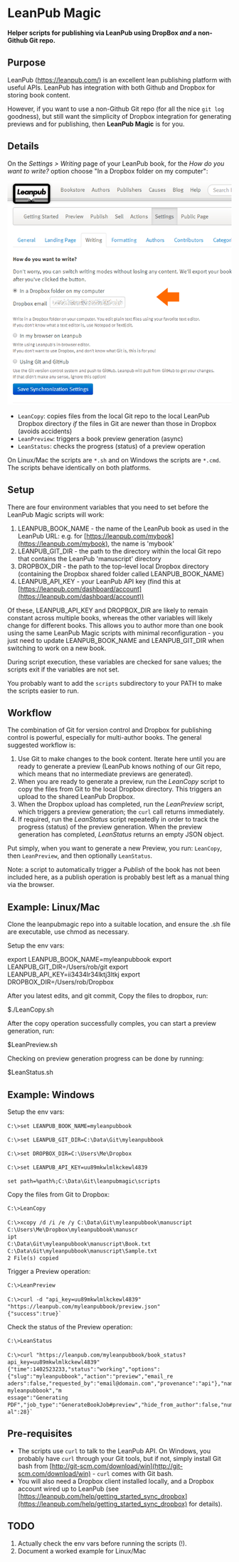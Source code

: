 LeanPub Magic
=============

**Helper scripts for publishing via LeanPub using DropBox *and* a non-Github Git repo.**

Purpose
-------
LeanPub (https://leanpub.com/) is an excellent lean publishing platform with useful APIs. LeanPub has integration with both Github and Dropbox for storing book content.

However, if you want to use a non-Github Git repo (for all the nice `git log` goodness), but still want the simplicity of Dropbox integration for generating previews and for publishing, then **LeanPub Magic** is for you. 

Details
-------

On the *Settings > Writing* page of your LeanPub book, for the *How do you want to write?* option choose "In a Dropbox folder on my computer":

![Screenshot of LeanPub writing settings](docs/LeanPub-Writing-settings.png "Dropbox option chosen")

- `LeanCopy`: copies files from the local Git repo to the local LeanPub Dropbox directory *if* the files in Git are newer than those in Dropbox (avoids accidents)
- `LeanPreview`: triggers a book preview generation (async)
- `LeanStatus`: checks the progress (status) of a preview operation 

On Linux/Mac the scripts are `*.sh` and on Windows the scripts are `*.cmd`. The scripts behave identically on both platforms.

Setup
-----

There are four environment variables that you need to set before the LeanPub Magic scripts will work:

  1. LEANPUB\_BOOK\_NAME - the name of the LeanPub book as used in the LeanPub URL: e.g. for [https://leanpub.com/mybook](https://leanpub.com/mybook), the name is 'mybook'
  1. LEANPUB\_GIT\_DIR - the path to the directory within the local Git repo that contains the LeanPub 'manuscript' directory
  1. DROPBOX\_DIR - the path to the top-level local Dropbox directory (containing the Dropbox shared folder called LEANPUB\_BOOK\_NAME)
  1. LEANPUB\_API\_KEY - your LeanPub API key (find this at [https://leanpub.com/dashboard/account](https://leanpub.com/dashboard/account))
  
Of these, LEANPUB\_API\_KEY and DROPBOX\_DIR are likely to remain constant across multiple books, whereas the other variables will likely change for different books. This allows you to author more than one book using the same LeanPub Magic scripts with minimal reconfiguration - you just need to update LEANPUB\_BOOK\_NAME and LEANPUB\_GIT\_DIR when switching to work on a new book.

During script execution, these variables are checked for sane values; the scripts exit if the variables are not set.

You probably want to add the `scripts` subdirectory to your PATH to make the scripts easier to run.

Workflow
--------

The combination of Git for version control and Dropbox for publishing control is powerful, especially for multi-author books. The general suggested workflow is:

  1. Use Git to make changes to the book content. Iterate here until you are ready to generate a preview (LeanPub knows nothing of our Git repo, which means that no intermediate previews are generated).
  1. When you are ready to generate a preview, run the *LeanCopy* script to copy the files from Git to the local Dropbox directory. This triggers an upload to the shared LeanPub Dropbox.
  1. When the Dropbox upload has completed, run the *LeanPreview* script, which triggers a preview generation; the `curl` call returns immediately.
  1. If required, run the *LeanStatus* script repeatedly in order to track the progress (status) of the preview generation. When the preview generation has completed, *LeanStatus* returns an empty JSON object.

Put simply, when you want to generate a new Preview, you run: `LeanCopy`, then `LeanPreview`, and then optionally `LeanStatus`.
  
Note: a script to automatically trigger a *Publish* of the book has not been included here, as a publish operation is probably best left as a manual thing via the browser.  

Example: Linux/Mac
------------------

Clone the leanpubmagic repo into a suitable location, and ensure the .sh file are executable, use chmod as necessary. 

Setup the env vars:

export LEANPUB_BOOK_NAME=myleanpubbook
export LEANPUB_GIT_DIR=/Users/rob/git
export LEANPUB_API_KEY=ii3434lr34lktj3ltkj
export DROPBOX_DIR=/Users/rob/Dropbox

After you latest edits, and git commit, Copy the files to dropbox, run:

$./LeanCopy.sh

After the copy operation successfully comples, you can start a preview generation, run:

$LeanPreview.sh

Checking on preview generation progress can be done by running:

$LeanStatus.sh


Example: Windows
----------------

Setup the env vars:

`C:\>set LEANPUB_BOOK_NAME=myleanpubbook`

`C:\>set LEANPUB_GIT_DIR=C:\Data\Git\myleanpubbook`

`C:\>set DROPBOX_DIR=C:\Users\Me\Dropbox`

`C:\>set LEANPUB_API_KEY=uu89mkwlmlkckewl4839`

`set path=%path%;C:\Data\Git\leanpubmagic\scripts`

Copy the files from Git to Dropbox:

	C:\>LeanCopy
	
	C:\>xcopy /d /i /e /y C:\Data\Git\myleanpubbook\manuscript C:\Users\Me\Dropbox\myleanpubbook\manuscr
	ipt
	C:\Data\Git\myleanpubbook\manuscript\Book.txt
	C:\Data\Git\myleanpubbook\manuscript\Sample.txt
	2 File(s) copied

Trigger a Preview operation:

	C:\>LeanPreview
	
	C:\>curl -d "api_key=uu89mkwlmlkckewl4839" "https://leanpub.com/myleanpubbook/preview.json"
	{"success":true}`

Check the status of the Preview operation:

	C:\>LeanStatus
	
	C:\>curl "https://leanpub.com/myleanpubbook/book_status?api_key=uu89mkwlmlkckewl4839"
	{"time":1402523233,"status":"working","options":{"slug":"myleanpubbook","action":"preview","email_re
	aders":false,"requested_by":"email@domain.com","provenance":"api"},"name":"Preview myleanpubbook","m
	essage":"Generating PDF","job_type":"GenerateBookJob#preview","hide_from_author":false,"num":14,"tot
	al":28}`



Pre-requisites
--------------

- The scripts use `curl` to talk to the LeanPub API. On Windows, you probably have `curl` through your Git tools, but if not, simply install Git bash from [http://git-scm.com/download/win](http://git-scm.com/download/win) - `curl` comes with Git bash.
- You will also need a Dropbox client installed locally, and a Dropbox account wired up to LeanPub (see [https://leanpub.com/help/getting_started_sync_dropbox](https://leanpub.com/help/getting_started_sync_dropbox) for details).

TODO
----

  1. Actually check the env vars before running the scripts (!).
  1. Document a worked example for Linux/Mac
